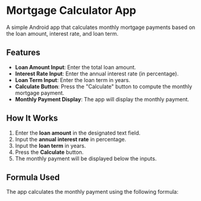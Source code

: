 # Mortgage Calculator App

A simple Android app that calculates monthly mortgage payments based on the loan amount, interest rate, and loan term.

## Features

- **Loan Amount Input**: Enter the total loan amount.
- **Interest Rate Input**: Enter the annual interest rate (in percentage).
- **Loan Term Input**: Enter the loan term in years.
- **Calculate Button**: Press the "Calculate" button to compute the monthly mortgage payment.
- **Monthly Payment Display**: The app will display the monthly payment.

## How It Works

1. Enter the **loan amount** in the designated text field.
2. Input the **annual interest rate** in percentage.
3. Input the **loan term** in years.
4. Press the **Calculate** button.
5. The monthly payment will be displayed below the inputs.

## Formula Used

The app calculates the monthly payment using the following formula:

